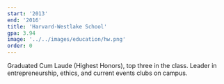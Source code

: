 ```yaml
---
start: '2013'
end: '2016'
title: 'Harvard-Westlake School'
gpa: 3.94
image: '../../images/education/hw.png'
order: 0
---
```


Graduated Cum Laude (Highest Honors), top three in the class. Leader in entrepreneurship, ethics, and current events clubs on campus.
